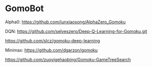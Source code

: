 # GomoBot

Alpha0:
https://github.com/junxiaosong/AlphaZero_Gomoku

DQN:
https://github.com/selveszero/Deep-Q-Learning-for-Gomoku.git

https://github.com/slcz/gomoku-deep-learning

Minimax:
https://github.com/dgarzon/gomoku

https://github.com/zuoyigehaobing/Gomoku-GameTreeSearch
